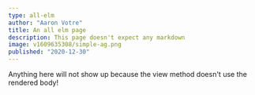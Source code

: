 ```yaml
---
type: all-elm
author: "Aaron Votre"
title: An all elm page
description: This page doesn't expect any markdown
image: v1609635308/simple-ag.png
published: "2020-12-30"
---
```


Anything here will not show up because the view method doesn't use the rendered body!


